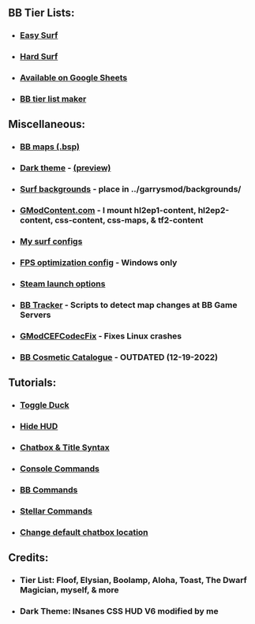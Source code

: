## BB Tier Lists:
- ### [Easy Surf](https://sod-ers.github.io/GMod-Resources/PDF/Easy-Surf-Tier-List.pdf)
- ### [Hard Surf](https://sod-ers.github.io/GMod-Resources/PDF/Hard-Surf-Tier-List.pdf)
- ### [Available on Google Sheets](https://drive.google.com/file/d/1tmvFmxGDCZ9fppvFutYpdc-mJwU7Ul3_/view?usp=sharing)
- ### [BB tier list maker](https://tiermaker.com/create/easy-surf-maps-17474064-3)
## Miscellaneous:
- ### [BB maps (.bsp)](https://drive.google.com/drive/folders/1YmX4WmWzpnxPBlwhT1N2Yj8wBGX1MLf5?usp=sharing)
- ### [Dark theme](https://github.com/Sod-ers/GMod-Resources/releases) - [(preview)](https://sod-ers.github.io/GMod-Resources/Dark-Theme/dark-theme-preview.png)
- ### [Surf backgrounds](https://drive.google.com/drive/folders/1-xucNF6qe4gJGGJodlN9l7CLn6LIHHK5?usp=sharing) - place in ../garrysmod/backgrounds/
- ### [GModContent.com](https://gmodcontent.com/) - I mount hl2ep1-content, hl2ep2-content, css-content, css-maps, & tf2-content
- ### [My surf configs](https://github.com/Sod-ers/GMod-Resources/tree/main/CFG)
- ### [FPS optimization config](https://github.com/Sod-ers/GMod-Resources/blob/main/CFG/betterfps-WINDOWS-ONLY.cfg) - Windows only
- ### [Steam launch options](https://github.com/Sod-ers/GMod-Resources/tree/main/Steam-Launch-Options)
- ### [BB Tracker](https://github.com/Sod-ers/BB-Tracker) - Scripts to detect map changes at BB Game Servers
- ### [GModCEFCodecFix](https://github.com/solsticegamestudios/GModCEFCodecFix) - Fixes Linux crashes
- ### [BB Cosmetic Catalogue](https://drive.google.com/file/d/1Wf3UQVVo6iEwZ1IXttvFPny1y1eduaLL/view?usp=share_link) - OUTDATED (12-19-2022)
## Tutorials:
- ### [Toggle Duck](https://github.com/Sod-ers/GMod-Resources/blob/main/Commands/Toggle%20Duck.md)
- ### [Hide HUD](https://github.com/Sod-ers/GMod-Resources/blob/main/Commands/Hide%20HUD.md)
- ### [Chatbox & Title Syntax](https://github.com/Sod-ers/GMod-Resources/blob/main/Commands/Chatbox%20%26%20Title%20Syntax.md)
- ### [Console Commands](https://github.com/Sod-ers/GMod-Resources/blob/main/Commands/Console%20Commands.md)
- ### [BB Commands](https://github.com/Sod-ers/GMod-Resources/blob/main/Commands/BB%20Commands.md)
- ### [Stellar Commands](https://github.com/Sod-ers/GMod-Resources/blob/main/Commands/Stellar%20Commands.md)
- ### [Change default chatbox location](https://github.com/Sod-ers/GMod-Resources/blob/main/Notes/Change%20chatbox%20location.md)
## Credits:
- ### Tier List: Floof, Elysian, Boolamp, Aloha, Toast, The Dwarf Magician, myself, & more
- ### Dark Theme: INsanes CSS HUD V6 modified by me
